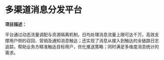 # 多渠道消息分发平台

**项目描述：**

​	平台通过动态流量调配与资源隔离机制，日均处理消息流量上限可达千万，高效支撑用户侧的召回、营销及通知消息触达；还实现了消息从接入到触达的全链路日志追踪，帮助业务方精准触达目标用户，优化推送策略；同时满足多维度消息统计的需求。